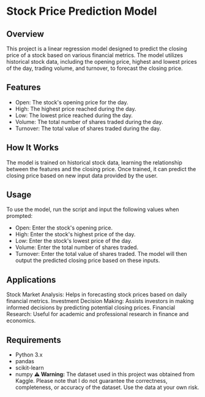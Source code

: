 # Stock Price Prediction Model
## Overview

This project is a linear regression model designed to predict the closing price of a stock based on various financial metrics. The model utilizes historical stock data, including the opening price, highest and lowest prices of the day, trading volume, and turnover, to forecast the closing price.

## Features
- Open: The stock's opening price for the day.
- High: The highest price reached during the day.
- Low: The lowest price reached during the day.
- Volume: The total number of shares traded during the day.
- Turnover: The total value of shares traded during the day.

## How It Works
The model is trained on historical stock data, learning the relationship between the features and the closing price. Once trained, it can predict the closing price based on new input data provided by the user.

## Usage
To use the model, run the script and input the following values when prompted:

- Open: Enter the stock's opening price.
- High: Enter the stock's highest price of the day.
- Low: Enter the stock's lowest price of the day.
- Volume: Enter the total number of shares traded.
- Turnover: Enter the total value of shares traded.
The model will then output the predicted closing price based on these inputs.

## Applications
Stock Market Analysis: Helps in forecasting stock prices based on daily financial metrics.
Investment Decision Making: Assists investors in making informed decisions by predicting potential closing prices.
Financial Research: Useful for academic and professional research in finance and economics.
## Requirements
- Python 3.x
- pandas
- scikit-learn
- numpy
**⚠️ Warning:** The dataset used in this project was obtained from Kaggle. Please note that I do not guarantee the correctness, completeness, or accuracy of the dataset. Use the data at your own risk.
